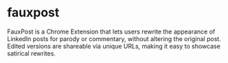 # fauxpost
FauxPost is a Chrome Extension that lets users rewrite the appearance of LinkedIn posts for parody or commentary, without altering the original post. Edited versions are shareable via unique URLs, making it easy to showcase satirical rewrites.
